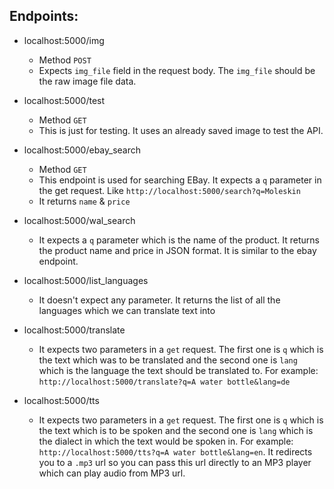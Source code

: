 Endpoints:
----------

- localhost:5000/img

	- Method `POST`
	- Expects `img_file` field in the request body. The `img_file` should be the raw image file data.

- localhost:5000/test

	- Method `GET`
	- This is just for testing. It uses an already saved image to test the API.

- localhost:5000/ebay_search

	- Method `GET`
	- This endpoint is used for searching EBay. It expects a `q` parameter in the get request. Like `http://localhost:5000/search?q=Moleskin`
	- It returns `name` & `price`

- localhost:5000/wal_search

	- It expects a `q` parameter which is the name of the product. It returns the product name and price in JSON format. It is similar to the ebay endpoint.

- localhost:5000/list_languages

	- It doesn't expect any parameter. It returns the list of all the languages which we can translate text into

- localhost:5000/translate
	
	- It expects two parameters in a `get` request. The first one is `q` which is the text which was to be translated and the second one is `lang` which is the language the text should be translated to. For example: `http://localhost:5000/translate?q=A water bottle&lang=de`

- localhost:5000/tts

	- It expects two parameters in a `get` request. The first one is `q` which is the text which is to be spoken and the second one is `lang` which is the dialect in which the text would be spoken in. For example: `http://localhost:5000/tts?q=A water bottle&lang=en`. It redirects you to a `.mp3` url so you can pass this url directly to an MP3 player which can play audio from MP3 url.
